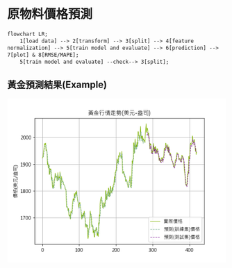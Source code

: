 # 原物料價格預測

``` mermaid
flowchart LR;
    1[load data] --> 2[transform] --> 3[split] --> 4[feature normalization] --> 5[train model and evaluate] --> 6[prediction] --> 7[plot] & 8[RMSE/MAPE];
    5[train model and evaluate] --check--> 3[split];
```

## 黃金預測結果(Example)
![image info](./image/gold.png)